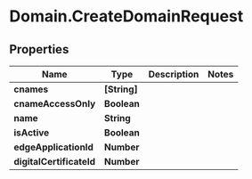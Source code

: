 # Domain.CreateDomainRequest

## Properties

Name | Type | Description | Notes
------------ | ------------- | ------------- | -------------
**cnames** | **[String]** |  | 
**cnameAccessOnly** | **Boolean** |  | 
**name** | **String** |  | 
**isActive** | **Boolean** |  | 
**edgeApplicationId** | **Number** |  | 
**digitalCertificateId** | **Number** |  | 


